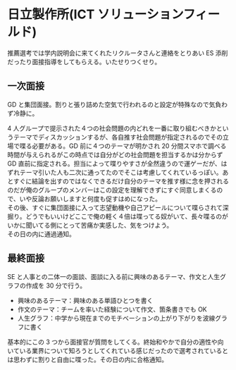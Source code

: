 # 日立製作所(ICT ソリューションフィールド)

推薦選考では学内説明会に来てくれたリクルータさんと連絡をとりあい ES 添削だったり面接指導をしてもらえる。いたせりつくせり。

## 一次面接

GD と集団面接。割りと張り詰めた空気で行われるのと設定が特殊なので気負わず冷静に。

4 人グループで提示された４つの社会問題の内どれを一番に取り組むべきかというテーマでディスカッションするが、各自推す社会問題が指定されるのでその立場で喋る必要がある。GD 前に４つのテーマが明かされ 20 分間スマホで調べる時間が与えられるがこの時点では自分がどの社会問題を担当するかは分からず GD 直前に指定される。担当によって喋りやすさが全然違うので運ゲーだが、はずれテーマ引いた人も二次に通ってたのでそこは考慮してくれているっぽい。あとすぐに結論を出すのではなくできるだけ自分のテーマを推す様に念を押されるのだが俺のグループのメンバーはこの設定を理解できずにすぐ同意しまくるので、いや反論お願いしますと何度も促すはめになった。  
その後、すぐに集団面接に入って志望動機や自己アピールについて喋らされて深掘り。どうでもいいけどここで俺の軽く４倍は喋ってる奴がいて、長々喋るのがいかに聞いてる側にとって苦痛か実感した、気をつけよう。  
その日の内に通過通知。

## 最終面接

SE と人事との二体一の面談、面談に入る前に興味のあるテーマ、作文と人生グラフの作成を 30 分で行う。

- 興味のあるテーマ：興味のある単語ひとつを書く
- 作文のテーマ：チームを率いた経験について作文、箇条書きでも OK
- 人生グラフ：中学から現在までのモチベーションの上がり下がりを波線グラフに書く

基本的にこの 3 つから面接官が質問をしてくる。終始和やかで自分の適性や向いている業界について知ろうとしてくれている感じだったので選考されているとは思わずに割りと自由に喋った。その日の内に合格通知。
